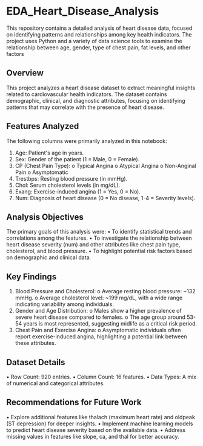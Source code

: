 # EDA_Heart_Disease_Analysis
This repository contains a detailed analysis of heart disease data, focused on identifying patterns and relationships among key health indicators. The project uses Python and a variety of data science tools to examine the relationship between age, gender, type of chest pain, fat levels, and other factors
## Overview
This project analyzes a heart disease dataset to extract meaningful insights related to cardiovascular health indicators. The dataset contains demographic, clinical, and diagnostic attributes, focusing on identifying patterns that may correlate with the presence of heart disease.
## Features Analyzed
The following columns were primarily analyzed in this notebook:
1.	Age: Patient's age in years.
2.	Sex: Gender of the patient (1 = Male, 0 = Female).
3.	CP (Chest Pain Type):
  o	Typical Angina
  o	Atypical Angina
  o	Non-Anginal Pain
  o	Asymptomatic
4.	Trestbps: Resting blood pressure (in mmHg).
5.	Chol: Serum cholesterol levels (in mg/dL).
6.	Exang: Exercise-induced angina (1 = Yes, 0 = No).
7.	Num: Diagnosis of heart disease (0 = No disease, 1-4 = Severity levels).
## Analysis Objectives
The primary goals of this analysis were:
•	To identify statistical trends and correlations among the features.
•	To investigate the relationship between heart disease severity (num) and other attributes like chest pain type, cholesterol, and blood pressure.
•	To highlight potential risk factors based on demographic and clinical data.
## Key Findings
1.	Blood Pressure and Cholesterol:
o	Average resting blood pressure: ~132 mmHg.
o	Average cholesterol level: ~199 mg/dL, with a wide range indicating variability among individuals.
2.	Gender and Age Distribution:
o	Males show a higher prevalence of severe heart disease compared to females.
o	The age group around 53-54 years is most represented, suggesting midlife as a critical risk period.
3.	Chest Pain and Exercise Angina:
o	Asymptomatic individuals often report exercise-induced angina, highlighting a potential link between these attributes.
## Dataset Details
•	Row Count: 920 entries.
•	Column Count: 16 features.
•	Data Types: A mix of numerical and categorical attributes.
## Recommendations for Future Work
•	Explore additional features like thalach (maximum heart rate) and oldpeak (ST depression) for deeper insights.
•	Implement machine learning models to predict heart disease severity based on the available data.
•	Address missing values in features like slope, ca, and thal for better accuracy.
